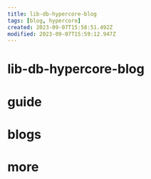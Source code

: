```yaml
---
title: lib-db-hypercore-blog
tags: [blog, hypercore]
created: 2023-09-07T15:58:51.492Z
modified: 2023-09-07T15:59:12.947Z
---
```


# lib-db-hypercore-blog

# guide

# blogs

# more
